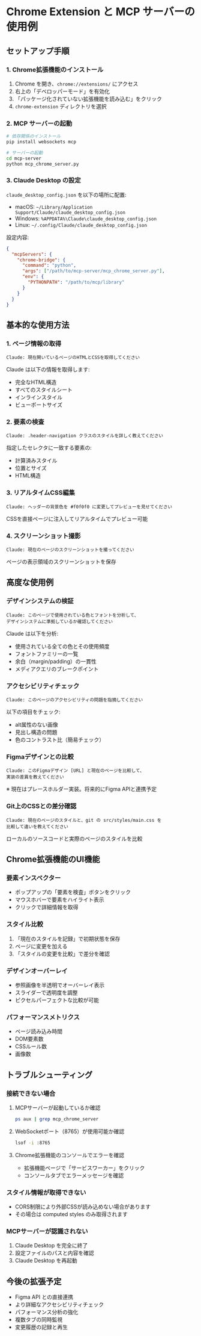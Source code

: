 # Chrome Extension と MCP サーバーの使用例

## セットアップ手順

### 1. Chrome拡張機能のインストール

1. Chrome を開き、`chrome://extensions/` にアクセス
2. 右上の「デベロッパーモード」を有効化
3. 「パッケージ化されていない拡張機能を読み込む」をクリック
4. `chrome-extension` ディレクトリを選択

### 2. MCP サーバーの起動

```bash
# 依存関係のインストール
pip install websockets mcp

# サーバーの起動
cd mcp-server
python mcp_chrome_server.py
```

### 3. Claude Desktop の設定

`claude_desktop_config.json` を以下の場所に配置:
- macOS: `~/Library/Application Support/Claude/claude_desktop_config.json`
- Windows: `%APPDATA%\Claude\claude_desktop_config.json`
- Linux: `~/.config/Claude/claude_desktop_config.json`

設定内容:
```json
{
  "mcpServers": {
    "chrome-bridge": {
      "command": "python",
      "args": ["/path/to/mcp-server/mcp_chrome_server.py"],
      "env": {
        "PYTHONPATH": "/path/to/mcp/library"
      }
    }
  }
}
```

## 基本的な使用方法

### 1. ページ情報の取得

```
Claude: 現在開いているページのHTMLとCSSを取得してください
```

Claude は以下の情報を取得します:
- 完全なHTML構造
- すべてのスタイルシート
- インラインスタイル
- ビューポートサイズ

### 2. 要素の検査

```
Claude: .header-navigation クラスのスタイルを詳しく教えてください
```

指定したセレクタに一致する要素の:
- 計算済みスタイル
- 位置とサイズ
- HTML構造

### 3. リアルタイムCSS編集

```
Claude: ヘッダーの背景色を #f0f0f0 に変更してプレビューを見せてください
```

CSSを直接ページに注入してリアルタイムでプレビュー可能

### 4. スクリーンショット撮影

```
Claude: 現在のページのスクリーンショットを撮ってください
```

ページの表示領域のスクリーンショットを保存

## 高度な使用例

### デザインシステムの検証

```
Claude: このページで使用されている色とフォントを分析して、
デザインシステムに準拠しているか確認してください
```

Claude は以下を分析:
- 使用されている全ての色とその使用頻度
- フォントファミリーの一覧
- 余白（margin/padding）の一貫性
- メディアクエリのブレークポイント

### アクセシビリティチェック

```
Claude: このページのアクセシビリティの問題を指摘してください
```

以下の項目をチェック:
- alt属性のない画像
- 見出し構造の問題
- 色のコントラスト比（簡易チェック）

### Figmaデザインとの比較

```
Claude: このFigmaデザイン [URL] と現在のページを比較して、
実装の差異を教えてください
```

※ 現在はプレースホルダー実装。将来的にFigma APIと連携予定

### Git上のCSSとの差分確認

```
Claude: 現在のページのスタイルと、git の src/styles/main.css を
比較して違いを教えてください
```

ローカルのソースコードと実際のページのスタイルを比較

## Chrome拡張機能のUI機能

### 要素インスペクター
- ポップアップの「要素を検査」ボタンをクリック
- マウスホバーで要素をハイライト表示
- クリックで詳細情報を取得

### スタイル比較
1. 「現在のスタイルを記録」で初期状態を保存
2. ページに変更を加える
3. 「スタイルの変更を比較」で差分を確認

### デザインオーバーレイ
- 参照画像を半透明でオーバーレイ表示
- スライダーで透明度を調整
- ピクセルパーフェクトな比較が可能

### パフォーマンスメトリクス
- ページ読み込み時間
- DOM要素数
- CSSルール数
- 画像数

## トラブルシューティング

### 接続できない場合

1. MCPサーバーが起動しているか確認
   ```bash
   ps aux | grep mcp_chrome_server
   ```

2. WebSocketポート（8765）が使用可能か確認
   ```bash
   lsof -i :8765
   ```

3. Chrome拡張機能のコンソールでエラーを確認
   - 拡張機能ページで「サービスワーカー」をクリック
   - コンソールタブでエラーメッセージを確認

### スタイル情報が取得できない

- CORS制限により外部CSSが読み込めない場合があります
- その場合は computed styles のみ取得されます

### MCPサーバーが認識されない

1. Claude Desktop を完全に終了
2. 設定ファイルのパスと内容を確認
3. Claude Desktop を再起動

## 今後の拡張予定

- Figma API との直接連携
- より詳細なアクセシビリティチェック
- パフォーマンス分析の強化
- 複数タブの同時監視
- 変更履歴の記録と再生
